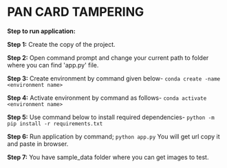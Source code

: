 # PAN CARD TAMPERING

**Step to run application:**

**Step 1:**	
    Create the copy of the project.
    
**Step 2:** 
    Open command prompt and change your current path 
to folder where you can find 'app.py' file.

**Step 3:** 
    Create environment by command given below-
    ```conda create -name <environment name>```

**Step 4:** 
    Activate environment by command as follows-
    ```conda activate <environment name>```

**Step 5:** 
    Use command below to install required dependencies-
    ```python -m pip install -r requirements.txt```

**Step 6:**
    Run application by command;
    ```python app.py```
    You will get url copy it and paste in browser.

**Step 7:** 
    You have sample_data folder where you can get images to test.
